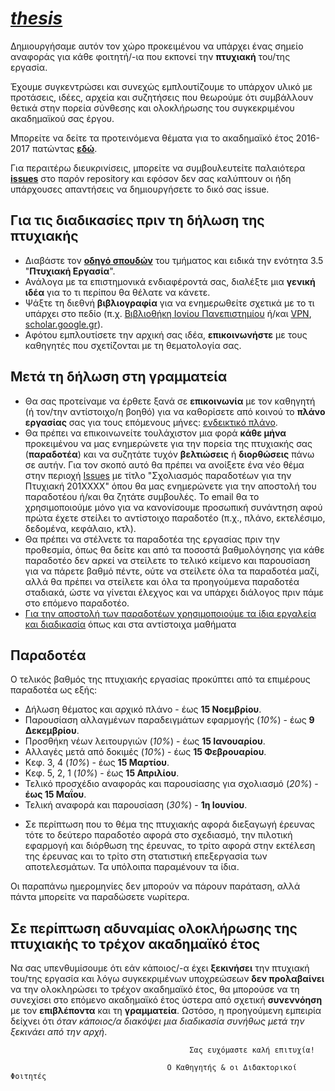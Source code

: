 # *[thesis](https://github.com/courses-ionio/thesis)*


Δημιουργήσαμε αυτόν τον χώρο προκειμένου να υπάρχει ένας σημείο αναφοράς για κάθε φοιτητή/-ια που εκπονεί την **πτυχιακή** του/της εργασία.

Έχουμε συγκεντρώσει και συνεχώς εμπλουτίζουμε το υπάρχον υλικό με προτάσεις, ιδέες, αρχεία και συζητήσεις που θεωρούμε ότι συμβάλλουν θετικά στην πορεία σύνθεσης και ολοκλήρωσης του συγκεκριμένου ακαδημαϊκού σας έργου.

Μπορείτε να δείτε τα προτεινόμενα θέματα για το ακαδημαϊκό έτος 2016-2017 πατώντας [**εδώ**](https://docs.google.com/spreadsheets/d/1ONzUNgHrYxZ23YdtDsfxNh8o4w0_Cg7BC9qc9ScX244/edit#gid=0).

Για περαιτέρω διευκρινίσεις, μπορείτε να συμβουλευτείτε παλαιότερα **[issues](https://github.com/courses-ionio/thesis/issues)** στο παρόν repository και εφόσον δεν σας καλύπτουν οι ήδη υπάρχουσες απαντήσεις να δημιουργήσετε το δικό σας issue.


## Για τις διαδικασίες πριν τη δήλωση της πτυχιακής

* Διαβάστε τον [**οδηγό σπουδών**](http://di.ionio.gr/wp-content/uploads/2016/09/OS_2016-2017-final.pdf) του τμήματος και ειδικά την ενότητα 3.5 "**Πτυχιακή Εργασία**".
* Ανάλογα με τα επιστημονικά ενδιαφέροντά σας, διαλέξτε μια **γενική ιδέα** για το τι περίπου θα θέλατε να κάνετε.
* Ψάξτε τη διεθνή **βιβλιογραφία** για να ενημερωθείτε σχετικά με το τι υπάρχει στο πεδίο (π.χ. [Βιβλιοθήκη Ιονίου Πανεπιστημίου](http://www.ionio.gr/central/gr/library/) ή/και [VPN](http://noc.ionio.gr/vpn.htm), [scholar.google.gr](https://scholar.google.gr/)).
* Αφότου εμπλουτίσετε την αρχική σας ιδέα, **επικοινωνήστε** με τους καθηγητές που σχετίζονται με τη θεματολογία σας.


## Μετά τη δήλωση στη γραμματεία

* Θα σας προτείναμε να έρθετε ξανά σε **επικοινωνία** με τον καθηγητή (ή τον/την αντίστοιχο/η βοηθό) για να καθορίσετε από κοινού το **πλάνο εργασίας** σας για τους επόμενους μήνες: [ενδεικτικό πλάνο](https://docs.google.com/spreadsheets/d/14rwQPsfiz-VqQSt3T9S1BvyX6xghom5ZMweiSQlvLyI/edit#gid=0).
* Θα πρέπει να επικοινωνείτε τουλάχιστον μια φορά **κάθε μήνα** προκειμένου να μας ενημερώνετε για την πορεία της πτυχιακής σας (**παραδοτέα**) και να συζητάτε τυχόν **βελτιώσεις** ή **διορθώσεις** πάνω σε αυτήν. Για τον σκοπό αυτό θα πρέπει να ανοίξετε ένα νέο θέμα στην περιοχή [Issues](https://github.com/courses-ionio/thesis/issues) με τίτλο "Σχολιασμός παραδοτέων για την Πτυχιακή 201ΧΧΧΧ" όπου θα μας ενημερώνετε για την αποστολή του παραδοτέου ή/και θα ζητάτε συμβουλές. Το email θα το χρησιμοποιούμε μόνο για να κανονίσουμε προσωπική συνάντηση αφού πρώτα έχετε στείλει το αντίστοιχο παραδοτέο (π.χ., πλάνο, εκτελέσιμο, δεδομένα, κεφάλαιο, κτλ).
* Θα πρέπει να στέλνετε τα παραδοτέα της εργασίας πριν την προθεσμία, όπως θα δείτε και από τα ποσοστά βαθμολόγησης για κάθε παραδοτέο δεν αρκεί να στείλετε το τελικό κείμενο και παρουσίαση για να πάρετε βαθμό πέντε, ούτε να στείλετε όλα τα παραδοτέα μαζί, αλλά θα πρέπει να στείλετε και όλα τα προηγούμενα παραδοτέα σταδιακά, ώστε να γίνεται έλεχγος και να υπάρχει διάλογος πριν πάμε στο επόμενο παραδοτέο.
* [Για την αποστολή των παραδοτέων χρησιμοποιούμε τα ίδια εργαλεία και διαδικασία](https://courses-ionio.github.io/help/) όπως και στα αντίστοιχα μαθήματα

## Παραδοτέα
Ο τελικός βαθμός της πτυχιακής εργασίας προκύπτει από τα επιμέρους παραδοτέα ως εξής:
* Δήλωση θέματος και αρχικό πλάνο - έως **15 Νοεμβρίου**.
* Παρουσίαση αλλαγμένων παραδειγμάτων εφαρμογής (*10%*) - έως **9 Δεκεμβρίου**.
* Προσθήκη νέων λειτουργιών (*10%*) - έως **15 Ιανουαρίου**.
* Αλλαγές μετά από δοκιμές (*10%*) - έως **15 Φεβρουαρίου**.
* Κεφ. 3, 4 (*10%*) - έως **15 Μαρτίου**.
* Κεφ. 5, 2, 1 (*10%*) - έως **15 Απριλίου**. 
* Τελικό προσχέδιο αναφοράς και παρουσίασης για σχολιασμό (*20%*) - **έως 15 Μαΐου**.
* Τελική αναφορά και παρουσίαση (*30%*) - **1η Ιουνίου**.

- Σε περίπτωση που το θέμα της πτυχιακής αφορά διεξαγωγή έρευνας τότε το δεύτερο παραδοτέο αφορά στο σχεδιασμό, την πιλοτική εφαρμογή και διόρθωση της έρευνας, το τρίτο αφορά στην εκτέλεση της έρευνας και το τρίτο στη στατιστική επεξεργασία των αποτελεσμάτων. Τα υπόλοιπα παραμένουν τα ίδια. 

Οι παραπάνω ημερομηνίες δεν μπορούν να πάρουν παράταση, αλλά πάντα μπορείτε να παραδώσετε νωρίτερα.

## Σε περίπτωση αδυναμίας ολοκλήρωσης της πτυχιακής το τρέχον ακαδημαϊκό έτος

Να σας υπενθυμίσουμε ότι εάν κάποιος/-α έχει **ξεκινήσει** την πτυχιακή του/της εργασία και λόγω συγκεκριμένων υποχρεώσεων **δεν προλαβαίνει** να την ολοκληρώσει το τρέχον ακαδημαϊκό έτος, θα μπορούσε να τη συνεχίσει στο επόμενο ακαδημαϊκό έτος ύστερα από σχετική **συνεννόηση** με τον **επιβλέποντα** και τη **γραμματεία**.
Ωστόσο, η προηγούμενη εμπειρία δείχνει ότι *όταν κάποιος/α διακόψει μια διαδικασία συνήθως μετά την ξεκινάει από την αρχή*.

 

                                            Σας ευχόμαστε καλή επιτυχία!

                                       Ο Καθηγητής & οι Διδακτορικοί Φοιτητές
